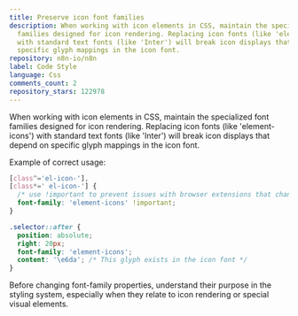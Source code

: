 ```yaml
---
title: Preserve icon font families
description: When working with icon elements in CSS, maintain the specialized font
  families designed for icon rendering. Replacing icon fonts (like 'element-icons')
  with standard text fonts (like 'Inter') will break icon displays that depend on
  specific glyph mappings in the icon font.
repository: n8n-io/n8n
label: Code Style
language: Css
comments_count: 2
repository_stars: 122978
---
```


When working with icon elements in CSS, maintain the specialized font families designed for icon rendering. Replacing icon fonts (like 'element-icons') with standard text fonts (like 'Inter') will break icon displays that depend on specific glyph mappings in the icon font.

Example of correct usage:
```css
[class^='el-icon-'],
[class*=' el-icon-'] {
  /* use !important to prevent issues with browser extensions that change fonts */
  font-family: 'element-icons' !important;
}

.selector::after {
  position: absolute;
  right: 20px;
  font-family: 'element-icons';
  content: '\e6da'; /* This glyph exists in the icon font */
}
```

Before changing font-family properties, understand their purpose in the styling system, especially when they relate to icon rendering or special visual elements.